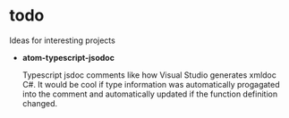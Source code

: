# todo
Ideas for interesting projects

* **atom-typescript-jsodoc**
 
  Typescript jsdoc comments like how Visual Studio generates xmldoc C#. It
  would be cool if type information was automatically progagated into the comment and
  automatically updated if the function definition changed.

